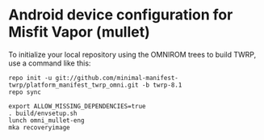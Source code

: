 # Android device configuration for Misfit Vapor (mullet)

To initialize your local repository using the OMNIROM trees to build TWRP, use a command like this:

```
repo init -u git://github.com/minimal-manifest-twrp/platform_manifest_twrp_omni.git -b twrp-8.1
repo sync

export ALLOW_MISSING_DEPENDENCIES=true
. build/envsetup.sh
lunch omni_mullet-eng
mka recoveryimage
```
